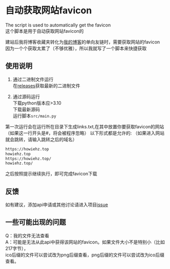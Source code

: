 # 自动获取网站favicon

The script is used to automatically get the favicon  
这个脚本是用于自动获取网站favicon的  

建站后我将博客收藏夹转化为[我的博客](https://howiehz.top/links)的单向友链时，需要获取网站的favicon  
因为一个个获取太累了（不够优雅），所以我就写了一个脚本来快捷获取  

## 使用说明

1. 通过二进制文件运行  
    在[releases](https://github.com/HowieHz/get_favicon/releases)获取最新的二进制文件  

2. 通过源码运行  
    下载python版本应>3.10  
    下载最新源码  
    运行脚本`src/main.py`  

第一次运行会在运行所在目录下生成links.txt,在其中放置你要获取favicon的网站
（如果这一行开头是#，将会被程序忽略）
以下形式都是允许的:  （如果进入网站就会跳转，请输入跳转之后的域名）

```txt
https://howiehz.top
howiehz.top
https://howiehz.top/
howiehz.top/
```

之后按照提示继续执行，即可完成favicon下载

## 反馈

如有建议，添加api申请或其他讨论请进入项目[issue](https://github.com/HowieHz/get_favicon/issues)

## 一些可能出现的问题

Q：我的文件无法查看  
A：可能是无法从此api中获得该网站的favicon。如果文件大小不是特别小（比如217字节），  
    ico后缀的文件可以尝试改为png后缀查看，png后缀的文件可以尝试改为ico后缀查看。

